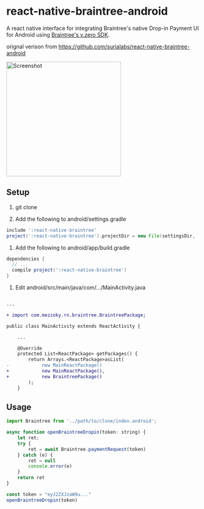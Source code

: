 # react-native-braintree-android

A react native interface for integrating Braintree's native Drop-in Payment UI for Android using [Braintree's v.zero SDK](https://developers.braintreepayments.com/start/overview).

orignal verison from https://github.com/surialabs/react-native-braintree-android

<img src="https://cloud.githubusercontent.com/assets/503385/11742042/dc4eeaa8-a037-11e5-80ef-549a5f749282.png" alt="Screenshot" width="300" />

## Setup

1. git clone

1. Add the following to android/settings.gradle

```gradle
include ':react-native-braintree'
project(':react-native-braintree').projectDir = new File(settingsDir, 'path/to/clone')
```

1. Add the following to android/app/build.gradle

```gradle
dependencies {
  // ...
  compile project(':react-native-braintree')
}
```

1. Edit android/src/main/java/com/.../MainActivity.java

```diff

...

+ import com.mezzoky.rn.braintree.BraintreePackage;

public class MainActivity extends ReactActivity {

    ...

    @Override
    protected List<ReactPackage> getPackages() {
        return Arrays.<ReactPackage>asList(
-            new MainReactPackage()
+            new MainReactPackage(),
+            new BraintreePackage()
        );
    }

```

## Usage

```js
import Braintree from '../path/to/clone/index.android';

async function openBraintreeDropin(token: string) {
    let ret;
    try {
        ret = await Braintree.paymentRequest(token)
    } catch (e) {
        ret = null
        console.error(e)
    }
    return ret
}

const token = "eyJ2ZXJzaW9u..."
openBraintreeDropin(token)
```
